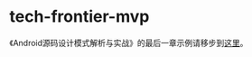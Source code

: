 # tech-frontier-mvp

《Android源码设计模式解析与实战》的最后一章示例请移步到[这里](https://github.com/bboyfeiyu/the-tech-frontier-app)。
